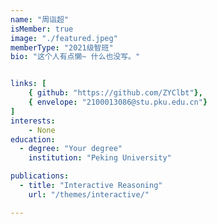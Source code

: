 ```yaml
---
name: "周诣超"
isMember: true
image: "./featured.jpeg"
memberType: "2021级智班"
bio: "这个人有点懒~ 什么也没写。"


links: [
    { github: "https://github.com/ZYClbt"},
    { envelope: "2100013086@stu.pku.edu.cn"}
]
interests:
    - None
education:
  - degree: "Your degree"
    institution: "Peking University"

publications:
  - title: "Interactive Reasoning"
    url: "/themes/interactive/"

---
```


